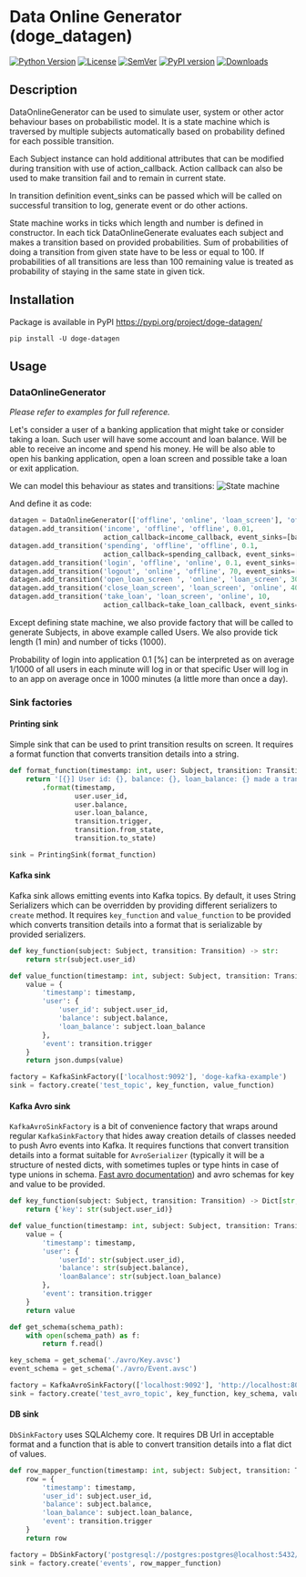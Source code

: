 # Data Online Generator (doge_datagen)

[![Python Version](https://img.shields.io/badge/python-3.8-blue.svg)](https://github.com/getindata/doge-datagen)
[![License](https://img.shields.io/badge/license-Apache%202.0-blue.svg)](https://opensource.org/licenses/Apache-2.0)
[![SemVer](https://img.shields.io/badge/semver-2.0.0-green)](https://semver.org/)
[![PyPI version](https://badge.fury.io/py/doge-datagen.svg)](https://pypi.org/project/doge-datagen/)
[![Downloads](https://pepy.tech/badge/doge-datagen)](https://pepy.tech/badge/doge-datagen)

## Description
DataOnlineGenerator can be used to simulate user, system or other actor behaviour bases on probabilistic model. 
It is a state machine which is traversed by multiple subjects automatically based on probability defined for each 
possible transition. 

Each Subject instance can hold additional attributes that can be modified during transition with use of action_callback.
Action callback can also be used to make transition fail and to remain in current state.

In transition definition event_sinks can be passed which will be called on successful transition to log, generate event
or do other actions.

State machine works in ticks which length and number is defined in constructor. In each tick DataOnlineGenerate
evaluates each subject and makes a transition based on provided probabilities. Sum of probabilities of doing 
a transition from given state have to be less or equal to 100. If probabilities of all transitions are less than 100 
remaining value is treated as probability of staying in the same state in given tick.

## Installation

Package is available in PyPI https://pypi.org/project/doge-datagen/

```shell
pip install -U doge-datagen
```

## Usage

### DataOnlineGenerator
*Please refer to examples for full reference.*

Let's consider a user of a banking application that might take or consider taking a loan. Such user will have some
account and loan balance. Will be able to receive an income and spend his money. He will be also able to open his
banking application, open a loan screen and possible take a loan or exit application. 

We can model this behaviour as states and transitions:
![State machine](doc/states.png)

And define it as code:

```python
datagen = DataOnlineGenerator(['offline', 'online', 'loan_screen'], 'offline', UserFactory(), 10, 60000, 1000)
datagen.add_transition('income', 'offline', 'offline', 0.01,
                       action_callback=income_callback, event_sinks=[balance_sink])
datagen.add_transition('spending', 'offline', 'offline', 0.1,
                       action_callback=spending_callback, event_sinks=[trx_sink, balance_sink])
datagen.add_transition('login', 'offline', 'online', 0.1, event_sinks=[clickstream_sink])
datagen.add_transition('logout', 'online', 'offline', 70, event_sinks=[])
datagen.add_transition('open_loan_screen ', 'online', 'loan_screen', 30, event_sinks=[clickstream_sink])
datagen.add_transition('close_loan_screen', 'loan_screen', 'online', 40, event_sinks=[clickstream_sink])
datagen.add_transition('take_loan', 'loan_screen', 'online', 10,
                       action_callback=take_loan_callback, event_sinks=[clickstream_sink, loan_sink, balance_sink])
```

Except defining state machine, we also provide factory that will be called to generate Subjects, in above example called
Users. We also provide tick length (1 min) and number of ticks (1000).

Probability of login into application 0.1 [%] can be interpreted as on average 1/1000 of all users in each minute will 
log in or that specific User will log in to an app on average once in 1000 minutes (a little more than once a day).

### Sink factories

#### Printing sink
Simple sink that can be used to print transition results on screen. It requires a format function that converts 
transition details into a string.

```python
def format_function(timestamp: int, user: Subject, transition: Transition) -> str:
    return '[{}] User id: {}, balance: {}, loan_balance: {} made a transition {} from {} to {}'\
        .format(timestamp,
                user.user_id,
                user.balance,
                user.loan_balance,
                transition.trigger,
                transition.from_state,
                transition.to_state)

sink = PrintingSink(format_function)
```

#### Kafka sink
Kafka sink allows emitting events into Kafka topics. By default, it uses String Serializers which can be overridden by
providing different serializers to `create` method. It requires `key_function` and `value_function` to be provided
which converts transition details into a format that is serializable by provided serializers.

```python
def key_function(subject: Subject, transition: Transition) -> str:
    return str(subject.user_id)

def value_function(timestamp: int, subject: Subject, transition: Transition) -> str:
    value = {
        'timestamp': timestamp,
        'user': {
            'user_id': subject.user_id,
            'balance': subject.balance,
            'loan_balance': subject.loan_balance
        },
        'event': transition.trigger
    }
    return json.dumps(value)

factory = KafkaSinkFactory(['localhost:9092'], 'doge-kafka-example')
sink = factory.create('test_topic', key_function, value_function)
```

#### Kafka Avro sink
`KafkaAvroSinkFactory` is a bit of convenience factory that wraps around regular `KafkaSinkFactory` that hides away creation
details of classes needed to push Avro events into Kafka. It requires functions that convert transition details into a
format suitable for `AvroSerializer` (typically it will be a structure of nested dicts, with sometimes tuples or type
hints in case of type unions in schema. 
[Fast avro documentation](https://fastavro.readthedocs.io/en/latest/writer.html#using-the-tuple-notation-to-specify-which-branch-of-a-union-to-take))
and avro schemas for key and value to be provided.

```python
def key_function(subject: Subject, transition: Transition) -> Dict[str, Any]:
    return {'key': str(subject.user_id)}

def value_function(timestamp: int, subject: Subject, transition: Transition) -> Dict[str, Any]:
    value = {
        'timestamp': timestamp,
        'user': {
            'userId': str(subject.user_id),
            'balance': str(subject.balance),
            'loanBalance': str(subject.loan_balance)
        },
        'event': transition.trigger
    }
    return value

def get_schema(schema_path):
    with open(schema_path) as f:
        return f.read()

key_schema = get_schema('./avro/Key.avsc')
event_schema = get_schema('./avro/Event.avsc')

factory = KafkaAvroSinkFactory(['localhost:9092'], 'http://localhost:8081', 'doge-kafka-example')
sink = factory.create('test_avro_topic', key_function, key_schema, value_function, event_schema)
```

#### DB sink
`DbSinkFactory` uses SQLAlchemy core. It requires DB Url in acceptable format and a function that is able to convert
transition details into a flat dict of values.

```python
def row_mapper_function(timestamp: int, subject: Subject, transition: Transition) -> Dict[str, Any]:
    row = {
        'timestamp': timestamp,
        'user_id': subject.user_id,
        'balance': subject.balance,
        'loan_balance': subject.loan_balance,
        'event': transition.trigger
    }
    return row

factory = DbSinkFactory('postgresql://postgres:postgres@localhost:5432/postgres')
sink = factory.create('events', row_mapper_function)
```